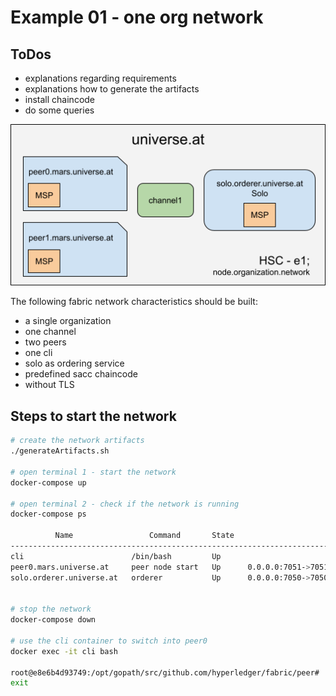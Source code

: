 # Example 01 - one org network
## ToDos
- explanations regarding requirements
- explanations how to generate the artifacts
- install chaincode
- do some queries

![OneOrgNetwork](../../img/HSC-e1.png)

The following fabric network characteristics should be built:

- a single organization
- one channel
- two peers
- one cli
- solo as ordering service
- predefined sacc chaincode
- without TLS


## Steps to start the network

```bash
# create the network artifacts
./generateArtifacts.sh

# open terminal 1 - start the network
docker-compose up

# open terminal 2 - check if the network is running
docker-compose ps

          Name                 Command       State                       Ports
---------------------------------------------------------------------------------------------------
cli                        /bin/bash         Up
peer0.mars.universe.at     peer node start   Up      0.0.0.0:7051->7051/tcp, 0.0.0.0:7053->7053/tcp
solo.orderer.universe.at   orderer           Up      0.0.0.0:7050->7050/tcp


# stop the network
docker-compose down

# use the cli container to switch into peer0
docker exec -it cli bash

root@e8e6b4d93749:/opt/gopath/src/github.com/hyperledger/fabric/peer#
exit

```




